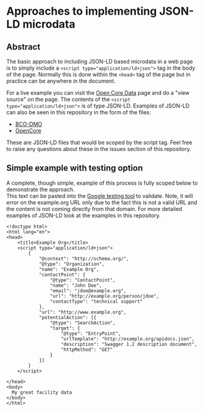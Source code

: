 # Approaches to implementing JSON-LD microdata

## Abstract

The basic approach to including JSON-LD based microdata in a web page is to simply
include a ``` <script type="application/ld+json"> ``` tag in the body of the page. 
Normally this is done within the ```<head>``` tag of the page but in practice can be anywhere in the 
document.

For a live example you can visit the [Open Core Data](http://opencoredata.org) page and 
do a "view source" on the page.  The contents of the ``` <script type="application/ld+json"> ```
is of type JSON-LD.  Examples of JSON-LD can also be seen in this repository in the form of
the files:

* [BCO-DMO](https://github.com/fils/CDFRegistryWG/blob/master/bcodmo.json)  
* [OpenCore](https://github.com/fils/CDFRegistryWG/blob/master/opencore.json)  

These are JSON-LD files that would be scoped by the script tag.  Feel free to raise any questions
about these in the issues section of this repository.  

## Simple example with testing option

A complete, though simple, example of this process is fully scoped below to demonstrate the approach.  
This text can be pasted into the 
[Google testing tool](https://search.google.com/structured-data/testing-tool) to validate.  Note, it will error on the example.org URL only due to the fact this is not a valid URL and the content is not coming 
directly from that domain.   For more detailed examples of JSON-LD look at the examples in this repository.


```
<!doctype html>
<html lang="en">
<head>
    <title>Example Org</title>
    <script type="application/ld+json">
        {
            "@context": "http://schema.org/",
            "@type": "Organization",
            "name": "Example Org",
            "contactPoint": {
                "@type": "ContactPoint",
                "name": "John Doe",
                "email": "jdoe@example.org",
                "url": "http://example.org/person/jdoe",
                "contactType": "technical support"
            },
            "url": "http://www.example.org",
            "potentialAction": [{
                "@type": "SearchAction",
                "target": {
                    "@type": "EntryPoint",
                    "urlTemplate": "http://example.org/apidocs.json",
                    "description": "Swagger 1.2 description document",
                    "httpMethod": "GET"
                }
            }]
        }
    </script>

</head>
<body>
  My great facility data
</body>
</html>

```



